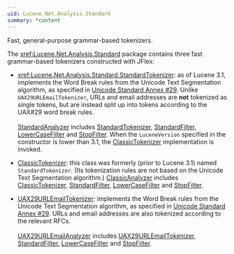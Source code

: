 ```yaml
---
uid: Lucene.Net.Analysis.Standard
summary: *content
---
```


<!--
 Licensed to the Apache Software Foundation (ASF) under one or more
 contributor license agreements.  See the NOTICE file distributed with
 this work for additional information regarding copyright ownership.
 The ASF licenses this file to You under the Apache License, Version 2.0
 (the "License"); you may not use this file except in compliance with
 the License.  You may obtain a copy of the License at

     http://www.apache.org/licenses/LICENSE-2.0

 Unless required by applicable law or agreed to in writing, software
 distributed under the License is distributed on an "AS IS" BASIS,
 WITHOUT WARRANTIES OR CONDITIONS OF ANY KIND, either express or implied.
 See the License for the specific language governing permissions and
 limitations under the License.
-->

 Fast, general-purpose grammar-based tokenizers. 

The <xref:Lucene.Net.Analysis.Standard> package contains three fast grammar-based tokenizers constructed with JFlex:

* <xref:Lucene.Net.Analysis.Standard.StandardTokenizer>:
  as of Lucene 3.1, implements the Word Break rules from the Unicode Text 
  Segmentation algorithm, as specified in 
  [Unicode Standard Annex #29](http://unicode.org/reports/tr29/).
  Unlike `UAX29URLEmailTokenizer`, URLs and email addresses are
  __not__ tokenized as single tokens, but are instead split up into 
  tokens according to the UAX#29 word break rules.<br/><br/>
  [StandardAnalyzer](xref:Lucene.Net.Analysis.Standard.StandardAnalyzer) includes
  [StandardTokenizer](xref:Lucene.Net.Analysis.Standard.StandardTokenizer),
  [StandardFilter](xref:Lucene.Net.Analysis.Standard.StandardFilter), 
  [LowerCaseFilter](xref:Lucene.Net.Analysis.Core.LowerCaseFilter)
  and [StopFilter](xref:Lucene.Net.Analysis.Core.StopFilter).
  When the `LuceneVersion` specified in the constructor is lower than 
  3.1, the [ClassicTokenizer](xref:Lucene.Net.Analysis.Standard.ClassicTokenizer)
  implementation is invoked.

* [ClassicTokenizer](xref:Lucene.Net.Analysis.Standard.ClassicTokenizer):
  this class was formerly (prior to Lucene 3.1) named 
  `StandardTokenizer`.  (Its tokenization rules are not
  based on the Unicode Text Segmentation algorithm.)
  [ClassicAnalyzer](xref:Lucene.Net.Analysis.Standard.ClassicAnalyzer) includes
  [ClassicTokenizer](xref:Lucene.Net.Analysis.Standard.ClassicTokenizer),
  [StandardFilter](xref:Lucene.Net.Analysis.Standard.StandardFilter), 
  [LowerCaseFilter](xref:Lucene.Net.Analysis.Core.LowerCaseFilter)
  and [StopFilter](xref:Lucene.Net.Analysis.Core.StopFilter).

* [UAX29URLEmailTokenizer](xref:Lucene.Net.Analysis.Standard.UAX29URLEmailTokenizer):
  implements the Word Break rules from the Unicode Text Segmentation
  algorithm, as specified in 
  [Unicode Standard Annex #29](http://unicode.org/reports/tr29/).
  URLs and email addresses are also tokenized according to the relevant RFCs.<br/><br/>
  [UAX29URLEmailAnalyzer](xref:Lucene.Net.Analysis.Standard.UAX29URLEmailAnalyzer) includes
  [UAX29URLEmailTokenizer](xref:Lucene.Net.Analysis.Standard.UAX29URLEmailTokenizer),
  [StandardFilter](xref:Lucene.Net.Analysis.Standard.StandardFilter),
  [LowerCaseFilter](xref:Lucene.Net.Analysis.Core.LowerCaseFilter)
  and [StopFilter](xref:Lucene.Net.Analysis.Core.StopFilter).